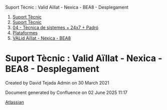 Suport Tècnic : Valid Aïllat - Nexica - BEA8 - Desplegament  

1.  [Suport Tècnic](index.md)
2.  [Suport Tècnic](13893782.md)
3.  [04 - Tècnica de sistemes + 24x7 + Padró](26313202.md)
4.  [Plataformes](Plataformes_41520520.md)
5.  [VALid Aïllat - Nexica - BEA8](41522224.md)

Suport Tècnic : Valid Aïllat - Nexica - BEA8 - Desplegament
===========================================================

Created by David Tejada Admin on 30 March 2021

Document generated by Confluence on 02 June 2025 11:17

[Atlassian](http://www.atlassian.com/)